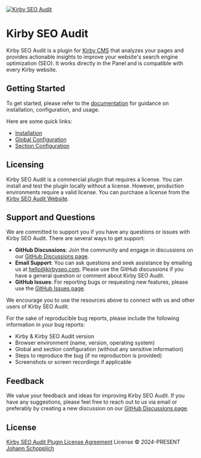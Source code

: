 [![Kirby SEO Audit](./.github/social-card.png)](https://kirbyseo.com)

# Kirby SEO Audit

Kirby SEO Audit is a plugin for [Kirby CMS](https://getkirby.com) that analyzes your pages and provides actionable insights to improve your website's search engine optimization (SEO). It works directly in the Panel and is compatible with every Kirby website.

## Getting Started

To get started, please refer to the [documentation](https://kirbyseo.com/docs/getting-started) for guidance on installation, configuration, and usage.

Here are some quick links:

- [Installation](https://kirbyseo.com/docs/get-started)
- [Global Configuration](https://kirbyseo.com/docs/configuration/global)
- [Section Configuration](https://kirbyseo.com/docs/configuration/section)

## Licensing

Kirby SEO Audit is a commercial plugin that requires a license. You can install and test the plugin locally without a license. However, production environments require a valid license. You can purchase a license from the [Kirby SEO Audit Website](https://kirbyseo.com/buy).

## Support and Questions

We are committed to support you if you have any questions or issues with Kirby SEO Audit. There are several ways to get support:

- **GitHub Discussions**: Join the community and engage in discussions on our [GitHub Discussions page](https://github.com/kirby-tools/community/discussions).
- **Email Support**: You can ask questions and seek assistance by emailing us at [hello@kirbyseo.com](mailto:hello@kirbyseo.com). Please use the GitHub discussions if you have a general question or comment about Kirby SEO Audit.
- **GitHub Issues**: For reporting bugs or requesting new features, please use the [GitHub Issues page](https://github.com/kirby-tools/community/issues).

We encourage you to use the resources above to connect with us and other users of Kirby SEO Audit.

For the sake of reproducible bug reports, please include the following information in your bug reports:

- Kirby & Kirby SEO Audit version
- Browser environment (name, version, operating system)
- Global and section configuration (without any sensitive information)
- Steps to reproduce the bug (if no reproduction is provided)
- Screenshots or screen recordings if applicable

## Feedback

We value your feedback and ideas for improving Kirby SEO Audit. If you have any suggestions, please feel free to reach out to us via email or preferably by creating a new discussion on our [GitHub Discussions page](https://github.com/kirby-tools/community/discussions).

## License

[Kirby SEO Audit Plugin License Agreement](./LICENSE.md) License © 2024-PRESENT [Johann Schopplich](https://github.com/johannschopplich)
